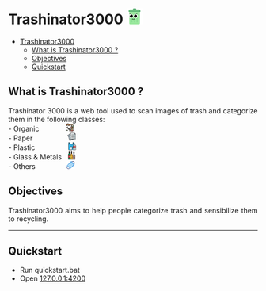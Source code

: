 # Trashinator3000 <img src="img/smile.png" alt="drawing" width="32"/>
- [Trashinator3000 ](#trashinator3000-)
  - [What is Trashinator3000 ?](#what-is-trashinator3000-)
  - [Objectives](#objectives)
  - [Quickstart](#quickstart)



## What is Trashinator3000 ?
<div style="text-align: justify">
Trashinator 3000 is a web tool used to scan images of trash and categorize them in the following classes:<br>
- Organic
  &nbsp&nbsp&nbsp&nbsp&nbsp&nbsp&nbsp&nbsp&nbsp&nbsp&nbsp&nbsp
  <img src="img/stink.png" width="16"/><br>
- Paper
  &nbsp&nbsp&nbsp&nbsp&nbsp&nbsp&nbsp&nbsp&nbsp&nbsp&nbsp&nbsp&nbsp&nbsp&nbsp&nbsp
  <img src="img/paper.png" width="16"/><br>
- Plastic
  &nbsp&nbsp&nbsp&nbsp&nbsp&nbsp&nbsp&nbsp&nbsp&nbsp&nbsp&nbsp&nbsp&nbsp&nbsp
  <img src="img/plastic.png" alt="drawing" width="16"/><br>
- Glass & Metals
  &nbsp
  <img src="img/glass.png" alt="drawing" width="16"/><br>
- Others
  &nbsp&nbsp&nbsp&nbsp&nbsp&nbsp&nbsp&nbsp&nbsp&nbsp&nbsp&nbsp&nbsp&nbsp
  <img src="img/mask.png" alt="drawing" width="16"/><br>
<div>

## Objectives
<div style="text-align: justify">
Trashinator3000 aims to help people categorize trash and sensibilize them to recycling.<br>
<div>

***

## Quickstart
- Run quickstart.bat<br>
- Open [127.0.0.1:4200](127.0.0.1:4200)